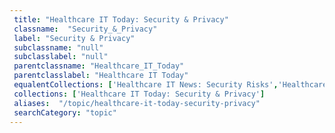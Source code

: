 ```yaml
--- 
 title: "Healthcare IT Today: Security & Privacy" 
 classname:  "Security_&_Privacy" 
 label: "Security & Privacy" 
 subclassname: "null" 
 subclasslabel: "null" 
 parentclassname: "Healthcare_IT_Today" 
 parentclasslabel: "Healthcare IT Today" 
 equalentCollections: ['Healthcare IT News: Security Risks','Healthcare IT News: Privacy & Security'] 
 collections: ['Healthcare IT Today: Security & Privacy']
 aliases:  "/topic/healthcare-it-today-security-privacy"  
 searchCategory: "topic" 
---
```

